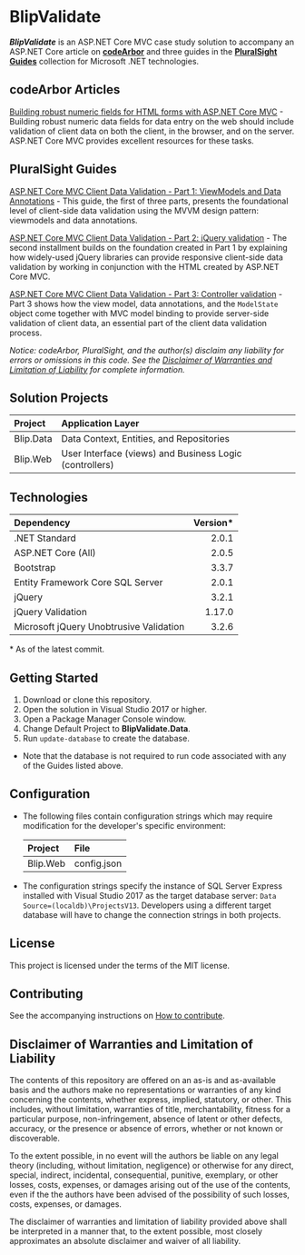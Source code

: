 # BlipValidate

**_BlipValidate_** is an ASP.NET Core MVC case study solution to accompany an ASP.NET Core article on [**codeArbor**](https://codearbor.com) and three guides in the [**PluralSight Guides**](https://www.pluralsight.com/guides) collection for Microsoft .NET technologies.

## codeArbor Articles

[Building robust numeric fields for HTML forms with ASP.NET Core MVC](https://codearbor.com/library/building-robust-numeric-fields-for-html-forms-with-aspnet-core-mvc/) - Building robust numeric data fields for data entry on the web should include validation of client data on both the client, in the browser, and on the server. ASP.NET Core MVC provides excellent resources for these tasks.

## PluralSight Guides

[ASP.NET Core MVC Client Data Validation - Part 1: ViewModels and Data Annotations](https://www.pluralsight.com/guides/asp-net-core-mvc-client-data-validation-part-1-viewmodels-and-data-annotations) - This guide, the first of three parts, presents the foundational level of client-side data validation using the MVVM design pattern: viewmodels and data annotations.

[ASP.NET Core MVC Client Data Validation - Part 2: jQuery validation](https://www.pluralsight.com/guides/asp-net-core-mvc-client-data-validation-part-2-jquery-validation) - The second installment builds on the foundation created in Part 1 by explaining how widely-used jQuery libraries can provide responsive client-side data validation by working in conjunction with the HTML created by ASP.NET Core MVC.

[ASP.NET Core MVC Client Data Validation - Part 3: Controller validation](https://www.pluralsight.com/guides/asp-net-core-mvc-client-data-validation-part-3-controller-validation) - Part 3 shows how the view model, data annotations, and the `ModelState` object come together with MVC model binding to provide server-side validation of client data, an essential part of the client data validation process.

*Notice: codeArbor, PluralSight, and the author(s) disclaim any liability for errors or omissions in this code. See the [Disclaimer of Warranties and Limitation of Liability](#disclaimer-of-warranties-and-limitation-of-liability) for complete information.*

## Solution Projects

| Project | Application Layer |
| :--- | :--- |
| Blip.Data | Data Context, Entities, and Repositories |
| Blip.Web | User Interface (views) and Business Logic (controllers) |

## Technologies

| Dependency | Version*
| :--- | ---:
| .NET Standard | 2.0.1
| ASP.NET Core (All) | 2.0.5
| Bootstrap | 3.3.7
| Entity Framework Core SQL Server | 2.0.1
| jQuery | 3.2.1
| jQuery Validation | 1.17.0
| Microsoft jQuery Unobtrusive Validation | 3.2.6

&ast; As of the latest commit.

## Getting Started

1. Download or clone this repository.
1. Open the solution in Visual Studio 2017 or higher.
1. Open a Package Manager Console window.
1. Change Default Project to **BlipValidate.Data**.
1. Run `update-database` to create the database.

* Note that the database is not required to run code associated with any of the Guides listed above.

## Configuration

* The following files contain configuration strings which may require modification for the developer's specific environment:

    | Project | File
    | :--- | :---
    | Blip.Web | config.json

* The configuration strings specify the instance of SQL Server Express installed with Visual Studio 2017 as the target database server: `Data Source=(localdb)\ProjectsV13`. Developers using a different target database will have to change the connection strings in both projects.

## License

This project is licensed under the terms of the MIT license.

## Contributing

See the accompanying instructions on [How to contribute](CONTRIBUTING.md).

## Disclaimer of Warranties and Limitation of Liability

The contents of this repository are offered on an as-is and as-available basis and the authors make no representations or warranties of any kind concerning the contents, whether express, implied, statutory, or other. This includes, without limitation, warranties of title, merchantability, fitness for a particular purpose, non-infringement, absence of latent or other defects, accuracy, or the presence or absence of errors, whether or not known or discoverable.

To the extent possible, in no event will the authors be liable on any legal theory (including, without limitation, negligence) or otherwise for any direct, special, indirect, incidental, consequential, punitive, exemplary, or other losses, costs, expenses, or damages arising out of the use of the contents, even if the the authors have been advised of the possibility of such losses, costs, expenses, or damages.

The disclaimer of warranties and limitation of liability provided above shall be interpreted in a manner that, to the extent possible, most closely approximates an absolute disclaimer and waiver of all liability.